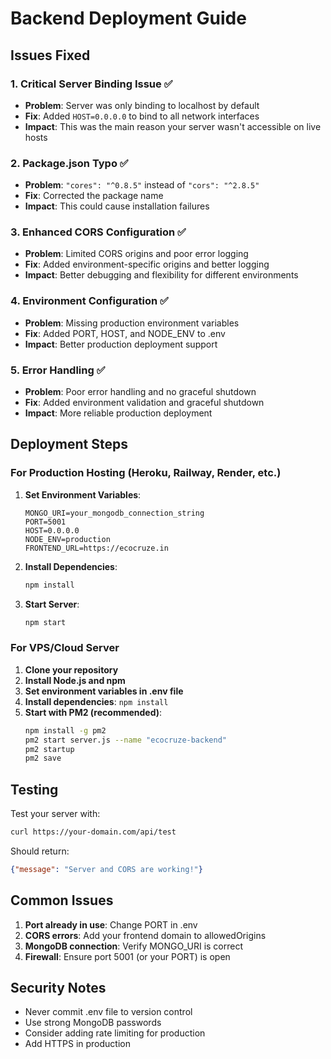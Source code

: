 # Backend Deployment Guide

## Issues Fixed

### 1. **Critical Server Binding Issue** ✅
- **Problem**: Server was only binding to localhost by default
- **Fix**: Added `HOST=0.0.0.0` to bind to all network interfaces
- **Impact**: This was the main reason your server wasn't accessible on live hosts

### 2. **Package.json Typo** ✅
- **Problem**: `"cores": "^0.8.5"` instead of `"cors": "^2.8.5"`
- **Fix**: Corrected the package name
- **Impact**: This could cause installation failures

### 3. **Enhanced CORS Configuration** ✅
- **Problem**: Limited CORS origins and poor error logging
- **Fix**: Added environment-specific origins and better logging
- **Impact**: Better debugging and flexibility for different environments

### 4. **Environment Configuration** ✅
- **Problem**: Missing production environment variables
- **Fix**: Added PORT, HOST, and NODE_ENV to .env
- **Impact**: Better production deployment support

### 5. **Error Handling** ✅
- **Problem**: Poor error handling and no graceful shutdown
- **Fix**: Added environment validation and graceful shutdown
- **Impact**: More reliable production deployment

## Deployment Steps

### For Production Hosting (Heroku, Railway, Render, etc.)

1. **Set Environment Variables**:
   ```
   MONGO_URI=your_mongodb_connection_string
   PORT=5001
   HOST=0.0.0.0
   NODE_ENV=production
   FRONTEND_URL=https://ecocruze.in
   ```

2. **Install Dependencies**:
   ```bash
   npm install
   ```

3. **Start Server**:
   ```bash
   npm start
   ```

### For VPS/Cloud Server

1. **Clone your repository**
2. **Install Node.js and npm**
3. **Set environment variables in .env file**
4. **Install dependencies**: `npm install`
5. **Start with PM2 (recommended)**:
   ```bash
   npm install -g pm2
   pm2 start server.js --name "ecocruze-backend"
   pm2 startup
   pm2 save
   ```

## Testing

Test your server with:
```bash
curl https://your-domain.com/api/test
```

Should return:
```json
{"message": "Server and CORS are working!"}
```

## Common Issues

1. **Port already in use**: Change PORT in .env
2. **CORS errors**: Add your frontend domain to allowedOrigins
3. **MongoDB connection**: Verify MONGO_URI is correct
4. **Firewall**: Ensure port 5001 (or your PORT) is open

## Security Notes

- Never commit .env file to version control
- Use strong MongoDB passwords
- Consider adding rate limiting for production
- Add HTTPS in production
